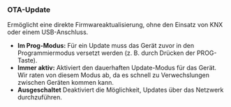 ﻿### OTA-Update

Ermöglicht eine direkte Firmwareaktualisierung, ohne den Einsatz von KNX oder einem USB-Anschluss.

* **Im Prog-Modus:** Für ein Update muss das Gerät zuvor in den Programmiermodus versetzt werden (z. B. durch Drücken der PROG-Taste).
* **Immer aktiv:** Aktiviert den dauerhaften Update-Modus für das Gerät. Wir raten von diesem Modus ab, da es schnell zu Verwechslungen zwischen Geräten kommen kann.
* **Ausgeschaltet** Deaktiviert die Möglichkeit, Updates über das Netzwerk durchzuführen.

